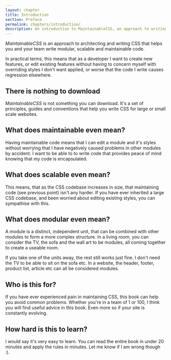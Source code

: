 ```yaml
---
layout: chapter
title: Introduction
section: Preface
permalink: chapters/introduction/
description: An introduction to MaintainableCSS, an approach to writing modular, scalable and of course maintainable CSS.
---
```


*MaintainableCSS* is an approach to architecting and writing CSS that helps you and your team write modular, scalable and maintainable code.

In practical terms, this means that as a developer I want to create new features, or edit existing features without having to concern myself with overriding styles I don't want applied, or worse that the code I write causes regression elsewhere.

## There is nothing to download

*MaintainableCSS* is not something you can download. It's a set of principles, guides and conventions that help you write CSS for large or small scale websites.

## What does maintainable even mean?

Having maintainable code means that I can edit a module and it's styles without worrying that I have negatively caused problems in other modules by accident. I want to be able to to write code that provides peace of mind knowing that my code is encapsulated.

## What does scalable even mean?

This means, that as the CSS codebase increases in size, that maintaining code (see previous point) isn't any harder. If you have ever inherited a large CSS codebase, and been worried about editing existing styles, you can sympathise with this.

## What does modular even mean?

A module is a distinct, independent unit, that can be combined with other modules to form a more complex structure. In a living room, you can consider the TV, the sofa and the wall art to be modules, all coming together to create a useable room.

If you take one of the units away, the rest still works just fine. I don't need the TV to be able to sit on the sofa etc. In a website, the header, footer, product list, article etc can all be considered modules.

## Who is this for?

If you have ever experienced pain in maintaining CSS, this book can help you avoid common problems. Whether you're in a team of 1 or 100, I think you will find useful advice in this book. Even more so if your site is constantly evolving.

## How hard is this to learn?

I would say it's very easy to learn. You can read the entire book in under 20 minutes and apply the rules in minutes. Let me know if I am wrong though :).
